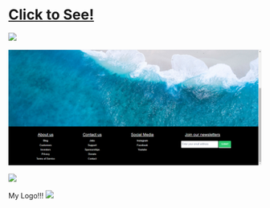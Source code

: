 # [Click to See!](https://calvinjamesheath.github.io/Simple-Full-Responsive-Navbar-with-animated-set-up-/)

![](https://github.com/CalvinJamesHeath/Simple-Full-Responsive-Navbar-with-animated-set-up-/blob/master/readme.png?raw=true)

![](https://github.com/CalvinJamesHeath/Great-Responsive-Web-Page/blob/master/footer.png)

![](https://github.com/CalvinJamesHeath/Simple-Full-Responsive-Navbar-with-animated-set-up-/blob/master/responsive%20img.png?raw=true)

My Logo!!! 
![](https://github.com/CalvinJamesHeath/Simple-Full-Responsive-Navbar-with-animated-set-up-/blob/master/img/logoCAL.png?raw=true)
